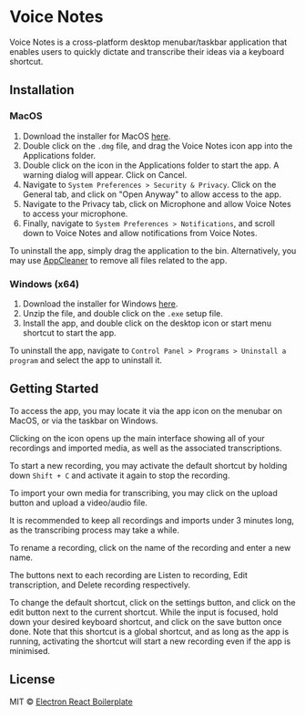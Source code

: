 # Voice Notes

Voice Notes is a cross-platform desktop menubar/taskbar application that enables users to quickly dictate and transcribe their ideas via a keyboard shortcut.

## Installation

### MacOS

1. Download the installer for MacOS [here](https://github.com/NatalieTanML/foremcee/releases/download/v1.0-beta/Voice-Notes-v1.0-beta.dmg).
2. Double click on the ```.dmg``` file, and drag the Voice Notes icon app into the Applications folder.
4. Double click on the icon in the Applications folder to start the app. A warning dialog will appear. Click on Cancel.
5. Navigate to ```System Preferences > Security & Privacy```. Click on the General tab, and click on "Open Anyway" to allow access to the app.
6. Navigate to the Privacy tab, click on Microphone and allow Voice Notes to access your microphone.
7. Finally, navigate to ```System Preferences > Notifications```, and scroll down to Voice Notes and allow notifications from Voice Notes.

To uninstall the app, simply drag the application to the bin. Alternatively, you may use [AppCleaner](https://freemacsoft.net/appcleaner/) to remove all files related to the app. 

### Windows (x64)

1. Download the installer for Windows [here](https://github.com/NatalieTanML/foremcee/releases/download/v1.0-win-beta/Voice.Notes.zip).
2. Unzip the file, and double click on the ```.exe``` setup file.
3. Install the app, and double click on the desktop icon or start menu shortcut to start the app.

To uninstall the app, navigate to ```Control Panel > Programs > Uninstall a program``` and select the app to uninstall it.

## Getting Started

To access the app, you may locate it via the app icon on the menubar on MacOS, or via the taskbar on Windows. 

Clicking on the icon opens up the main interface showing all of your recordings and imported media, as well as the associated transcriptions.

To start a new recording, you may activate the default shortcut by holding down ```Shift + C``` and activate it again to stop the recording.

To import your own media for transcribing, you may click on the upload button and upload a video/audio file. 

It is recommended to keep all recordings and imports under 3 minutes long, as the transcribing process may take a while.

To rename a recording, click on the name of the recording and enter a new name.

The buttons next to each recording are Listen to recording, Edit transcription, and Delete recording respectively.

To change the default shortcut, click on the settings button, and click on the edit button next to the current shortcut. While the input is focused, hold down your desired keyboard shortcut, and click on the save button once done. Note that this shortcut is a global shortcut, and as long as the app is running, activating the shortcut will start a new recording even if the app is minimised.

## License

MIT © [Electron React Boilerplate](https://github.com/electron-react-boilerplate)
